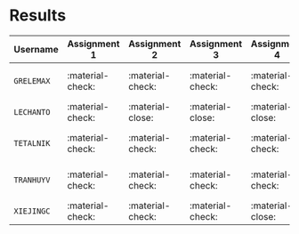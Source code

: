 # Results

| Username     | Assignment 1      | Assignment 2     | Assignment 3     | Assignment 4     | Overall                 |
| ------------ | ------------------| -----------------| ---------------- | ---------------- | ----------------------- |
| `GRELEMAX`   | :material-check:  | :material-check: | :material-check: | :material-check: | :material-check-all:    |
| `LECHANTO`   | :material-check:  | :material-close: | :material-close: | :material-close: | :material-close:        |
| `TETALNIK`   | :material-check:  | :material-check: | :material-check: | :material-check: | :material-check-all:    |
| `TRANHUYV`   | :material-check:  | :material-check: | :material-check: | :material-check: | :material-check-all:    |
| `XIEJINGC`   | :material-check:  | :material-check: | :material-check: | :material-close: | :material-close:        |